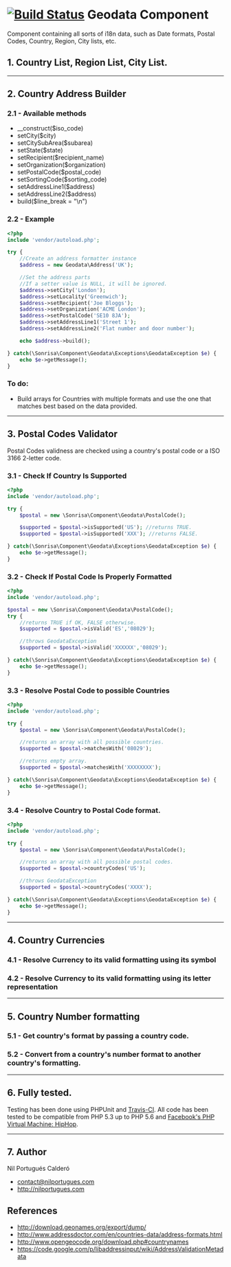 [![Build Status](https://travis-ci.org/sonrisa/geodata-component.png)](https://travis-ci.org/sonrisa/geodata-component) Geodata Component
=================

Component containing all sorts of i18n data, such as Date formats, Postal Codes, Country, Region, City lists, etc.

<a name="block1"></a>
## 1. Country List, Region List, City List.

---

<a name="block2"></a>
## 2. Country Address Builder

### 2.1 - Available methods

- __construct($iso_code)
- setCity($city)
- setCitySubArea($subarea)
- setState($state)
- setRecipient($recipient_name)
- setOrganization($organization)
- setPostalCode($postal_code)
- setSortingCode($sorting_code)
- setAddressLine1($address)
- setAddressLine2($address)
- build($line_break = "\n")

### 2.2 - Example
```php
<?php
include 'vendor/autoload.php';

try {
    //Create an address formatter instance
    $address = new Geodata\Address('UK');

    //Set the address parts
    //If a setter value is NULL, it will be ignored.
    $address->setCity('London');
    $address->setLocality('Greenwich');
    $address->setRecipient('Joe Bloggs');
    $address->setOrganization('ACME London');
    $address->setPostalCode('SE10 8JA');
    $address->setAddressLine1('Street 1');
    $address->setAddressLine2('Flat number and door number');

    echo $address->build();

} catch(\Sonrisa\Component\Geodata\Exceptions\GeodataException $e) {
    echo $e->getMessage();
}
```

### To do:

- Build arrays for Countries with multiple formats and use the one that matches best based on the data provided.

---

<a name="block3"></a>
## 3. Postal Codes Validator

Postal Codes validness are checked using a country's postal code or a ISO 3166 2-letter code.

<a name="block31"></a>
### 3.1 - Check If Country Is Supported

```php
<?php
include 'vendor/autoload.php';

try {
    $postal = new \Sonrisa\Component\Geodata\PostalCode();

    $supported = $postal->isSupported('US'); //returns TRUE.
    $supported = $postal->isSupported('XXX'); //returns FALSE.

} catch(\Sonrisa\Component\Geodata\Exceptions\GeodataException $e) {
    echo $e->getMessage();
}
```

<a name="block32"></a>
### 3.2 - Check If Postal Code Is Properly Formatted

```php
<?php
include 'vendor/autoload.php';

$postal = new \Sonrisa\Component\Geodata\PostalCode();
try {
    //returns TRUE if OK, FALSE otherwise.
    $supported = $postal->isValid('ES','08029');

    //throws GeodataException
    $supported = $postal->isValid('XXXXXX','08029');

} catch(\Sonrisa\Component\Geodata\Exceptions\GeodataException $e) {
    echo $e->getMessage();
}
```

<a name="block33"></a>
### 3.3 - Resolve Postal Code to possible Countries

```php
<?php
include 'vendor/autoload.php';

try {
    $postal = new \Sonrisa\Component\Geodata\PostalCode();

    //returns an array with all possible countries.
    $supported = $postal->matchesWith('08029');

    //returns empty array.
    $supported = $postal->matchesWith('XXXXXXXX');

} catch(\Sonrisa\Component\Geodata\Exceptions\GeodataException $e) {
    echo $e->getMessage();
}
```

<a name="block34"></a>
### 3.4 - Resolve Country to Postal Code format.

```php
<?php
include 'vendor/autoload.php';

try {
    $postal = new \Sonrisa\Component\Geodata\PostalCode();

    //returns an array with all possible postal codes.
    $supported = $postal->countryCodes('US');

    //throws GeodataException
    $supported = $postal->countryCodes('XXXX');

} catch(\Sonrisa\Component\Geodata\Exceptions\GeodataException $e) {
    echo $e->getMessage();
}
```

---

<a name="block4"></a>
## 4. Country Currencies

<a name="block41"></a>
### 4.1 - Resolve Currency to its valid formatting using its symbol

<a name="block42"></a>
### 4.2 - Resolve Currency to its valid formatting using its letter representation

---

<a name="block5"></a>
## 5. Country Number formatting

<a name="block51"></a>
### 5.1 - Get country's format by passing a country code.

<a name="block52"></a>
### 5.2 - Convert from a country's number format to another country's formatting.

---

<a name="block6"></a>
## 6. Fully tested.
Testing has been done using PHPUnit and [Travis-CI](https://travis-ci.org). All code has been tested to be compatible from PHP 5.3 up to PHP 5.6 and [Facebook's PHP Virtual Machine: HipHop](http://hiphop-php.com).

---

<a name="block7"></a>
## 7. Author
Nil Portugués Calderó
 - <contact@nilportugues.com>
 - http://nilportugues.com

<a name="references"></a>
## References

- http://download.geonames.org/export/dump/
- http://www.addressdoctor.com/en/countries-data/address-formats.html
- http://www.opengeocode.org/download.php#countrynames
- https://code.google.com/p/libaddressinput/wiki/AddressValidationMetadata
